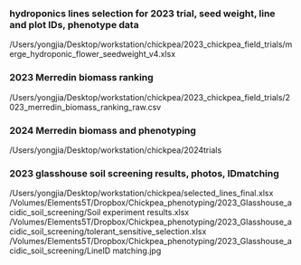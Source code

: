 ### hydroponics lines selection for 2023 trial, seed weight, line and plot IDs, phenotype data
/Users/yongjia/Desktop/workstation/chickpea/2023_chickpea_field_trials/merge_hydroponic_flower_seedweight_v4.xlsx

### 2023 Merredin biomass ranking
/Users/yongjia/Desktop/workstation/chickpea/2023_chickpea_field_trials/2023_merredin_biomass_ranking_raw.csv

### 2024 Merredin biomass and phenotyping
/Users/yongjia/Desktop/workstation/chickpea/2024trials

### 2023 glasshouse soil screening results, photos, IDmatching
/Users/yongjia/Desktop/workstation/chickpea/selected_lines_final.xlsx
/Volumes/Elements5T/Dropbox/Chickpea_phenotyping/2023_Glasshouse_acidic_soil_screening/Soil experiment results.xlsx
/Volumes/Elements5T/Dropbox/Chickpea_phenotyping/2023_Glasshouse_acidic_soil_screening/tolerant_sensitive_selection.xlsx
/Volumes/Elements5T/Dropbox/Chickpea_phenotyping/2023_Glasshouse_acidic_soil_screening/LineID matching.jpg

